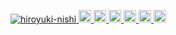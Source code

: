 <p align="left">
  <a href="https://github.com/hiroyuki-nishi/hiroyuki-nishi/">
    <img src="https://komarev.com/ghpvc/?username=hiroyuki-nishi" alt="hiroyuki-nishi" />
  </a>
  <a href="http://twitter.com/hiroyuki-nishi">
    <img height="20" src="https://img.shields.io/twitter/follow/hiroyuki-nishi?label=Twitter&logo=twitter&style=flat" />
  </a>
  <a href="https://github.com/hiroyuki-nishi">
    <img height="20" src="https://img.shields.io/github/followers/hiroyuki-nishi?label=follow&logo=github&style=flat" />
  </a>
  <a href="https://www.reddit.com/user/hiroyuki-nishi">
    <img height="20" src="https://img.shields.io/reddit/user-karma/combined/hiroyuki-nishi?label=Reddit&logo=reddit&style=flat" />
  </a>
  <a href="https://stackoverflow.com/users/5720201/hiroyuki-nishi">
    <img height="20" src="https://img.shields.io/stackexchange/stackoverflow/r/5720201?label=StackOverflow&logo=stack-overflow&style=flat" />
  </a>
  <a href="http://qiita.com/hiroyuki-nishi">
    <img height="20" src="https://qiita-badge.apiapi.app/s/hiroyuki-nishi/posts.svg" />
  </a>
  <//qiita.com/hiroyuki-nishi">
    <img height="20" src="https://qiita-badge.apiapi.app/s/hiroyuki-nishi/contributions.svg" />
  </a>
</p>
